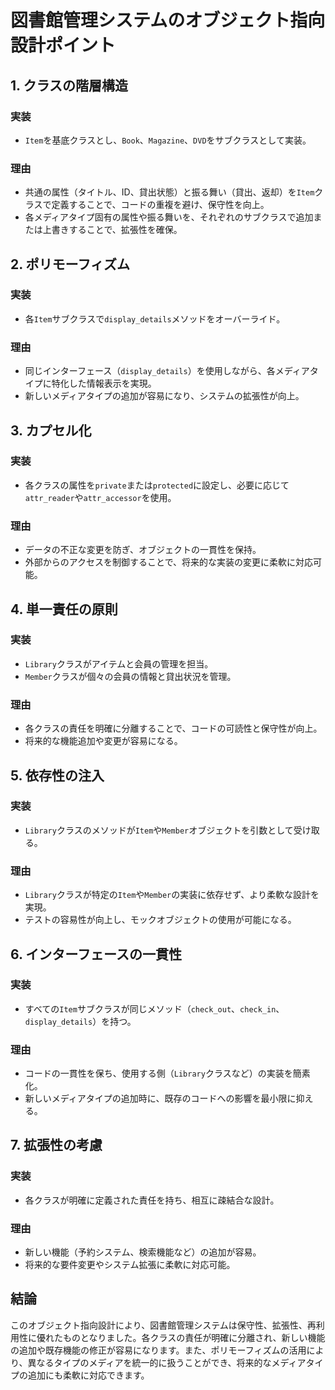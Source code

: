 # 図書館管理システムのオブジェクト指向設計ポイント

## 1. クラスの階層構造

### 実装
- `Item`を基底クラスとし、`Book`、`Magazine`、`DVD`をサブクラスとして実装。

### 理由
- 共通の属性（タイトル、ID、貸出状態）と振る舞い（貸出、返却）を`Item`クラスで定義することで、コードの重複を避け、保守性を向上。
- 各メディアタイプ固有の属性や振る舞いを、それぞれのサブクラスで追加または上書きすることで、拡張性を確保。

## 2. ポリモーフィズム

### 実装
- 各`Item`サブクラスで`display_details`メソッドをオーバーライド。

### 理由
- 同じインターフェース（`display_details`）を使用しながら、各メディアタイプに特化した情報表示を実現。
- 新しいメディアタイプの追加が容易になり、システムの拡張性が向上。

## 3. カプセル化

### 実装
- 各クラスの属性を`private`または`protected`に設定し、必要に応じて`attr_reader`や`attr_accessor`を使用。

### 理由
- データの不正な変更を防ぎ、オブジェクトの一貫性を保持。
- 外部からのアクセスを制御することで、将来的な実装の変更に柔軟に対応可能。

## 4. 単一責任の原則

### 実装
- `Library`クラスがアイテムと会員の管理を担当。
- `Member`クラスが個々の会員の情報と貸出状況を管理。

### 理由
- 各クラスの責任を明確に分離することで、コードの可読性と保守性が向上。
- 将来的な機能追加や変更が容易になる。

## 5. 依存性の注入

### 実装
- `Library`クラスのメソッドが`Item`や`Member`オブジェクトを引数として受け取る。

### 理由
- `Library`クラスが特定の`Item`や`Member`の実装に依存せず、より柔軟な設計を実現。
- テストの容易性が向上し、モックオブジェクトの使用が可能になる。

## 6. インターフェースの一貫性

### 実装
- すべての`Item`サブクラスが同じメソッド（`check_out`、`check_in`、`display_details`）を持つ。

### 理由
- コードの一貫性を保ち、使用する側（`Library`クラスなど）の実装を簡素化。
- 新しいメディアタイプの追加時に、既存のコードへの影響を最小限に抑える。

## 7. 拡張性の考慮

### 実装
- 各クラスが明確に定義された責任を持ち、相互に疎結合な設計。

### 理由
- 新しい機能（予約システム、検索機能など）の追加が容易。
- 将来的な要件変更やシステム拡張に柔軟に対応可能。

## 結論

このオブジェクト指向設計により、図書館管理システムは保守性、拡張性、再利用性に優れたものとなりました。各クラスの責任が明確に分離され、新しい機能の追加や既存機能の修正が容易になります。また、ポリモーフィズムの活用により、異なるタイプのメディアを統一的に扱うことができ、将来的なメディアタイプの追加にも柔軟に対応できます。